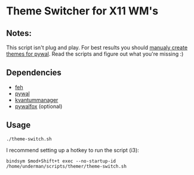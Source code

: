 # Theme Switcher for X11 WM's
## Notes:
This script isn't plug and play. For best results you should [manualy create themes for pywal](https://github.com/dylanaraps/pywal/wiki/User-Template-Files).
Read the scripts and figure out what you're missing :)

## Dependencies
- [feh](https://github.com/derf/feh)
- [pywal](https://github.com/dylanaraps/pywal)
- [kvantummanager](https://github.com/tsujan/Kvantum/tree/master/Kvantum)
- [pywalfox](https://github.com/Frewacom/pywalfox) (optional)

## Usage
```
./theme-switch.sh
```
I recommend setting up a hotkey to run the script (i3):
```
bindsym $mod+Shift+t exec --no-startup-id /home/underman/scripts/themer/theme-switch.sh
```
